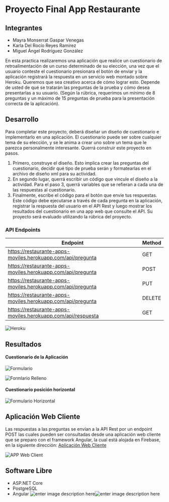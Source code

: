 ﻿# Proyecto Final App Restaurante

## Integrantes
- Mayra Monserrat Gaspar Venegas
- Karla Del Rocío Reyes Ramírez
- Miguel Ángel Rodríguez González

En esta practica realizaremos una aplicación que realice un cuestionario de retroalimentación de un curso determinado de su elección, una vez que el usuario conteste el cuestionario presionara el botón de enviar y la aplicación registrará la respuesta en un servicio web montado sobre Heroku. Queremos que sea creativo acerca de cómo lograr esto. Depende de usted de qué se tratarán las preguntas de la prueba y cómo desea presentarlas a su usuario. (Según la rúbrica, requerimos un mínimo de 8 preguntas y un máximo de 15 preguntas de prueba para la presentación correcta de la aplicación).

## Desarrollo
Para completar este proyecto, deberá diseñar un diseño de cuestionario e implementarlo en una aplicación. El cuestionario puede ser sobre cualquier tema de su elección, y se le anima a crear uno sobre un tema que le parezca personalmente interesante. Querrá construir este proyecto en pasos.

1.  Primero, construye el diseño. Esto implica crear las preguntas del cuestionario, decidir qué tipo de prueba serán y formatearlas en el archivo de diseño xml para su actividad.
2.  En segundo lugar, querrá escribir un código que vincule el diseño a la actividad. Para el paso 3, querrá variables que se refieran a cada una de las respuestas al cuestionario.
3.  Finalmente, escribe el código para el botón que envie tus respuestas. Este código debe ejecutarse a través de cada pregunta en la aplicación, registrar la respuesta del usuario en el API Rest y luego mostrar los resultados del cuestionario en una app web que consulte el API. Su proyecto será evaluado utilizando la rúbrica del proyecto.

### API Endpoints
| Endpoint | Method |
|--|--|
| https://restaurante-apps-moviles.herokuapp.com/api/pregunta | GET |
| https://restaurante-apps-moviles.herokuapp.com/api/pregunta | POST |
| https://restaurante-apps-moviles.herokuapp.com/api/pregunta | PUT |
| https://restaurante-apps-moviles.herokuapp.com/api/pregunta | DELETE |
| https://restaurante-apps-moviles.herokuapp.com/api/respuesta | GET |


![Heroku](https://res.cloudinary.com/hy4kyit2a/image/upload/heroku-products.png)

## Resultados

#### Cuestionario de la Aplicación
 
![Formulario](https://image.ibb.co/cVmAcq/formulario.jpg)

![Formlario Relleno](https://image.ibb.co/eUzwHq/formulatio1.jpg)

#### Cuestionario posición horizontal

![Formulario Horizontal](https://preview.ibb.co/mwBMiV/horizontal1.jpg)
## Aplicación Web Cliente
Las respuestas a las preguntas se envían a la API Rest por un endpoint POST las cuales pueden ser consultadas desde una aplicación web cliente que se preparo con el framework Angular, la cual está alojada en Firebase, en la siguiente dirección:
[Aplicación Web Cliente](https://restaurante-686b0.firebaseapp.com/#/respuestas)

![APP Web Client](https://i.ibb.co/kMjcKhn/Untitled.png)

## Software Libre
- ASP.NET Core
- PostgreSQL
- Angular
![enter image description here](https://malcoded.com/v1/api/asset/angular-asp-core.jpg)![enter image description here](http://www.postgresqltutorial.com/wp-content/uploads/2012/08/What-is-PostgreSQL.png)
